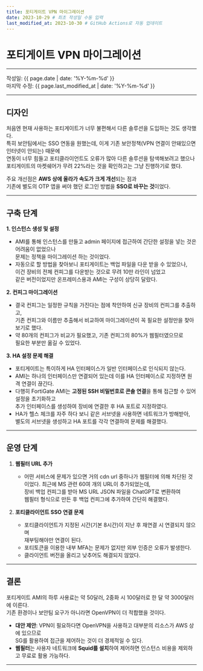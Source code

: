 ```yaml
---
title: 포티게이트 VPN 마이그레이션
date: 2023-10-29 # 최초 작성일 수동 입력
last_modified_at: 2023-10-30 # GitHub Actions로 자동 업데이트
---
```


# 포티게이트 VPN 마이그레이션

---

작성일: {{ page.date | date: '%Y-%m-%d' }}  
마지막 수정: {{ page.last_modified_at | date: '%Y-%m-%d' }}

---

## 디자인

처음엔 현재 사용하는 포티게이트가 너무 불편해서 다른 솔루션을 도입하는 것도 생각했다.  
특히 보안팀에서는 SSO 연동을 원했는데, 이게 기존 보안정책(VPN 연결이 안돼있으면 인터넷이 안되는) 때문에  
연동이 너무 힘들고 포티클라이언트도 오류가 많아 다른 솔루션을 탐색해보려고 했으나  
포티게이트의 마켓쉐어가 무려 22%라는 것을 확인하고는 그냥 진행하기로 했다.

주요 개선점은 **AWS 상에 올라가 속도가 크게 개선**되는 점과  
기존에 별도의 OTP 앱을 써야 했던 로그인 방법을 **SSO로 바꾸는 것**이었다.

---

## 구축 단계

**1. 인스턴스 생성 및 설정**  
   - AMI를 통해 인스턴스를 만들고 admin 페이지에 접근하여 간단한 설정을 넣는 것은 어려움이 없었으나  
     문제는 정책을 마이그레이션 하는 것이었다.
   - 자동으로 할 방법을 찾아보니 포티게이트는 백업 파일을 다운 받을 수 있었으나,  
     이건 장비의 전체 컨피그를 다운받는 것으로 무려 10만 라인이 넘었고  
     같은 버전이었지만 온프레미스용과 AMI는 구성이 상당히 달랐다.

**2. 컨피그 마이그레이션**  
   - 결국 컨피그는 일정한 규칙을 가진다는 점에 착안하여 신규 장비의 컨피그를 추출하고,  
     기존 컨피그와 이름만 추출해서 비교하여 마이그레이션이 꼭 필요한 설정만을 찾아보기로 했다.
   - 약 80개의 컨피그가 비교가 필요했고, 기존 컨피그의 80%가 웹필터였으므로  
     필요한 부분만 옮길 수 있었다.

**3. HA 설정 문제 해결**  
   - 포티게이트는 특이하게 HA 인터페이스가 일반 인터페이스로 인식되지 않는다.  
   - AMI는 하나의 인터페이스만 연결되어 있는데 이를 HA 인터페이스로 지정하면 원격 연결이 끊긴다.
   - 다행히 FortiGate AMI는 **고정된 SSH 비밀번호로 콘솔 연결**을 통해 접근할 수 있어 설정을 초기화하고  
     추가 인터페이스를 생성하여 장비에 연결한 후 HA 포트로 지정하였다.
   - HA가 헬스 체크를 자주 하다 보니 같은 서브넷을 사용하면 네트워크가 방해받아,  
     별도의 서브넷을 생성하고 HA 포트를 각각 연결하여 문제를 해결했다.

---

## 운영 단계

1. **웹필터 URL 추가**  
   - 어떤 서비스에 문제가 있으면 거의 cdn url 중하나가 웹필터에 의해 차단된 것이었다.
     최근에 MS 관련 60여 개의 URL이 추가되었는데,  
     장비 백업 컨피그를 받아 MS URL JSON 파일을 ChatGPT로 변환하여  
     웹필터 형식으로 만든 후 백업 컨피그에 추가하여 간단히 해결했다.

2. **포티클라이언트 SSO 연결 문제**  
   - 포티클라이언트가 지정된 시간(기본 8시간)이 지난 후 재연결 시 연결되지 않으며  
     재부팅해야만 연결이 된다.
   - 포티토큰을 이용한 내부 MFA는 문제가 없지만 외부 인증은 오류가 발생한다.  
   - 클라이언트 버전을 올리고 낮추어도 해결되지 않았다.

---

## 결론

포티게이트 AMI의 하루 사용료는 약 50달러, 2중화 시 100달러로 한 달 약 3000달러에 이른다.  
기존 환경이나 보안팀 요구가 아니라면 OpenVPN이 더 적합했을 것이다.

- **대안 제안**: VPN이 필요하다면 OpenVPN을 사용하고 대부분의 리소스가 AWS 상에 있으므로  
  SG를 활용하여 접근을 제어하는 것이 더 경제적일 수 있다.
- **웹필터**는 사용자 네트워크에 **Squid를 설치**하여 제어하면 인스턴스 비용을 제외하고 무료로 활용 가능하다.

---

